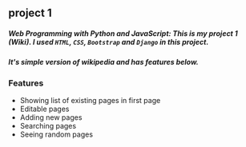 ## project 1

##### Web Programming with Python and JavaScript: This is my project 1 (Wiki). I used `HTML`, `CSS`, `Bootstrap` and `Django` in this project.
##### It's simple version of wikipedia and has features below. 

### Features

- Showing list of existing pages in first page
- Editable pages
- Adding new pages
- Searching pages
- Seeing random pages


